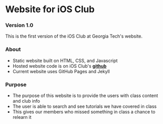 # Website for iOS Club
### Version 1.0

This is the first version of the iOS Club at Georgia Tech's website.

### About
- Static website built on HTML, CSS, and Javascript
- Hosted website code is on iOS Club's [__github__](https://github.com/iosgatech)
- Current website uses GitHub Pages and Jekyll

### Purpose
- The purpose of this website is to provide the users with class content and club info
- The user is able to search and see tutorials we have covered in class
- This gives our members who missed something in class a chance to relearn it
